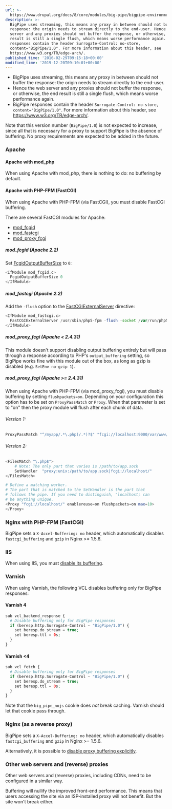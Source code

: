 ```yaml
---
url: >-
  https://www.drupal.org/docs/8/core/modules/big-pipe/bigpipe-environment-requirements
description: >-
  BigPipe uses streaming, this means any proxy in between should not buffer the
  response: the origin needs to stream directly to the end-user. Hence the web
  server and any proxies should not buffer the response, or otherwise, the end
  result is still a single flush, which means worse performance again. BigPipe
  responses contain the header Surrogate-Control: no-store,
  content="BigPipe/1.0". For more information about this header, see
  https://www.w3.org/TR/edge-arch/.
published_time: '2016-02-29T09:15:18+00:00'
modified_time: '2019-12-20T09:10:01+00:00'
---
```

* BigPipe uses streaming, this means any proxy in between should not buffer the response: the origin needs to stream directly to the end-user.
* Hence the web server and any proxies should not buffer the response, or otherwise, the end result is still a single flush, which means worse performance again.
* BigPipe responses contain the header `Surrogate-Control: no-store, content="BigPipe/1.0"`. For more information about this header, see <https://www.w3.org/TR/edge-arch/>.

Note that this version number (`BigPipe/1.0`) is not expected to increase, since all that is necessary for a proxy to support BigPipe is the absence of buffering. No proxy requirements are expected to be added in the future.

### Apache

#### Apache with mod\_php

When using Apache with mod\_php, there is nothing to do: no buffering by default.

#### Apache with PHP-FPM (FastCGI)

When using Apache with PHP-FPM (via FastCGI), you must disable FastCGI buffering.

There are several FastCGI modules for Apache:

* [mod\_fcgid](https://httpd.apache.org/mod%5Ffcgid)
* [mod\_fastcgi](http://www.fastcgi.com/mod%5Ffastcgi/docs/mod%5Ffastcgi.html)
* [mod\_proxy\_fcgi](https://httpd.apache.org/docs/2.4/mod/mod%5Fproxy%5Ffcgi.html)

##### mod\_fcgid (Apache 2.2)

Set [ FcgidOutputBufferSize](https://httpd.apache.org/mod%5Ffcgid/mod/mod%5Ffcgid.html#fcgidoutputbuffersize) to `0`:

```php
<IfModule mod_fcgid.c>
  FcgidOutputBufferSize 0
</IfModule>

```

##### mod\_fastcgi (Apache 2.2)

Add the `-flush` option to the [FastCGIExternalServer](http://www.fastcgi.com/mod%5Ffastcgi/docs/mod%5Ffastcgi.html#FastCgiServer) directive:

```php
<IfModule mod_fastcgi.c>
  FastCGIExternalServer /usr/sbin/php5-fpm -flush -socket /var/run/php5-fpm.sock
</IfModule>

```

##### mod\_proxy\_fcgi (Apache < 2.4.31)

This module doesn't support disabling output buffering entirely but will pass through a response according to PHP's `output_buffering` setting, so BigPipe works fine with this module out of the box, as long as gzip is disabled (e.g. `SetEnv no-gzip 1`).

##### mod\_proxy\_fcgi (Apache >= 2.4.31)

When using Apache with PHP-FPM (via mod\_proxy\_fcgi), you must disable buffering by setting `flushpackets=on`. Depending on your configuration this option has to be set on `ProxyPassMatch` or `Proxy`. When that parameter is set to "on" then the proxy module will flush after each chunk of data.

###### Version 1:

```php
ProxyPassMatch "^/myapp/.*\.php(/.*)?$" "fcgi://localhost:9000/var/www/" enablereuse=on flushpackets=on

```

###### Version 2:

```php
<FilesMatch "\.php$">
    # Note: The only part that varies is /path/to/app.sock
    SetHandler  "proxy:unix:/path/to/app.sock|fcgi://localhost/"
</FilesMatch>

# Define a matching worker.
# The part that is matched to the SetHandler is the part that
# follows the pipe. If you need to distinguish, "localhost; can
# be anything unique.
<Proxy "fcgi://localhost/" enablereuse=on flushpackets=on max=10>
</Proxy>
```

### Nginx with PHP-FPM (FastCGI)

BigPipe sets a `X-Accel-Buffering: no` header, which automatically disables `fastcgi_buffering` and `gzip` in Nginx >= 1.5.6.

### IIS

When using IIS, you must [disable its buffering](https://support.microsoft.com/en-us/kb/2321250).

### Varnish

When using Varnish, the following VCL disables buffering only for BigPipe responses:

#### Varnish 4

```php
sub vcl_backend_response {
  # Disable buffering only for BigPipe responses
  if (beresp.http.Surrogate-Control ~ "BigPipe/1.0") {
    set beresp.do_stream = true;
    set beresp.ttl = 0s;
  }
}

```

#### Varnish <4

```php
sub vcl_fetch {
  # Disable buffering only for BigPipe responses
  if (beresp.http.Surrogate-Control ~ "BigPipe/1.0") {
    set beresp.do_stream = true;
    set beresp.ttl = 0s;
  }
}

```

Note that the `big_pipe_nojs` cookie does _not_ break caching. Varnish should let that cookie pass through.

### Nginx (as a reverse proxy)

BigPipe sets a `X-Accel-Buffering: no` header, which automatically disables `fastcgi_buffering` and `gzip` in Nginx >= 1.5.6.

Alternatively, it is possible to [disable proxy buffering explicitly](http://nginx.org/en/docs/http/ngx%5Fhttp%5Fproxy%5Fmodule.html#proxy%5Fbuffering).

### Other web servers and (reverse) proxies

Other web servers and (reverse) proxies, including CDNs, need to be configured in a similar way.

Buffering will nullify the improved front-end performance. This means that users accessing the site via an ISP-installed proxy will not benefit. But the site won't break either.